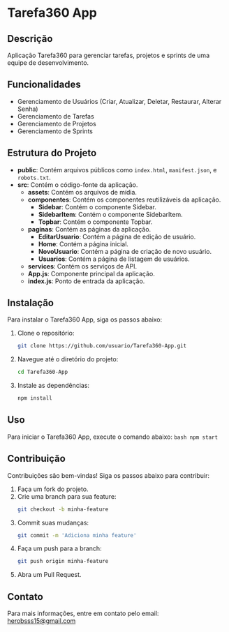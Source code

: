 # Tarefa360 App

## Descrição
Aplicação Tarefa360 para gerenciar tarefas, projetos e sprints de uma equipe de desenvolvimento.

## Funcionalidades
- Gerenciamento de Usuários (Criar, Atualizar, Deletar, Restaurar, Alterar Senha)
- Gerenciamento de Tarefas
- Gerenciamento de Projetos
- Gerenciamento de Sprints

## Estrutura do Projeto
- **public**: Contém arquivos públicos como `index.html`, `manifest.json`, e `robots.txt`.
- **src**: Contém o código-fonte da aplicação.
  - **assets**: Contém os arquivos de mídia.
  - **componentes**: Contém os componentes reutilizáveis da aplicação.
    - **Sidebar**: Contém o componente Sidebar.
    - **SidebarItem**: Contém o componente SidebarItem.
    - **Topbar**: Contém o componente Topbar.
  - **paginas**: Contém as páginas da aplicação.
    - **EditarUsuario**: Contém a página de edição de usuário.
    - **Home**: Contém a página inicial.
    - **NovoUsuario**: Contém a página de criação de novo usuário.
    - **Usuarios**: Contém a página de listagem de usuários.
  - **services**: Contém os serviços de API.
  - **App.js**: Componente principal da aplicação.
  - **index.js**: Ponto de entrada da aplicação.

## Instalação
Para instalar o Tarefa360 App, siga os passos abaixo:

1. Clone o repositório:
    ```bash
    git clone https://github.com/usuario/Tarefa360-App.git
    ```
2. Navegue até o diretório do projeto:
    ```bash
    cd Tarefa360-App
    ```
3. Instale as dependências:
    ```bash
    npm install
    ```

## Uso
Para iniciar o Tarefa360 App, execute o comando abaixo:
    ```bash
    npm start
    ```

## Contribuição
Contribuições são bem-vindas! Siga os passos abaixo para contribuir:

1. Faça um fork do projeto.
2. Crie uma branch para sua feature:
    ```bash
    git checkout -b minha-feature
    ```
3. Commit suas mudanças:
    ```bash
    git commit -m 'Adiciona minha feature'
    ```
4. Faça um push para a branch:
    ```bash
    git push origin minha-feature
    ```
5. Abra um Pull Request.

## Contato
Para mais informações, entre em contato pelo email: 
herobsss15@gmail.com

